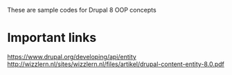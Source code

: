 These are sample codes for Drupal 8 OOP concepts
# Important links
https://www.drupal.org/developing/api/entity
http://wizzlern.nl/sites/wizzlern.nl/files/artikel/drupal-content-entity-8.0.pdf
